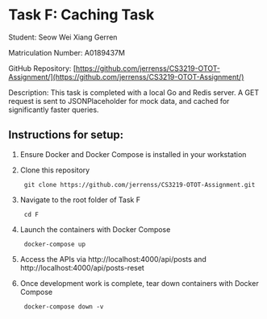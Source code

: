 # Task F: Caching Task

Student: Seow Wei Xiang Gerren

Matriculation Number: A0189437M

GitHub Repository: [https://github.com/jerrenss/CS3219-OTOT-Assignment/](https://github.com/jerrenss/CS3219-OTOT-Assignment/)

Description: This task is completed with a local Go and Redis server. A GET request is sent to JSONPlaceholder for mock data, and cached for significantly faster queries.

## Instructions for setup:
1. Ensure Docker and Docker Compose is installed in your workstation
2. Clone this repository
  
        git clone https://github.com/jerrenss/CS3219-OTOT-Assignment.git

3. Navigate to the root folder of Task F

        cd F
    
4. Launch the containers with Docker Compose

        docker-compose up

5. Access the APIs via http://localhost:4000/api/posts and http://localhost:4000/api/posts-reset 
6. Once development work is complete, tear down containers with Docker Compose

        docker-compose down -v
